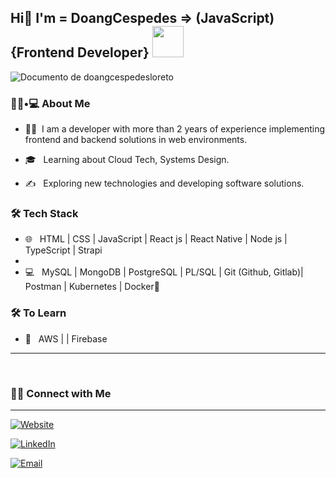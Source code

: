 <h2>Hi👋 I'm = DoangCespedes => (JavaScript) {Frontend Developer} <img src="https://media.giphy.com/media/12oufCB0MyZ1Go/giphy.gif" width="50"></h2>

![Documento de doangcespedesloreto](https://github.com/DoangCespedes/DoangCespedes/assets/84481514/b6940cf4-dd70-416e-b82e-b4e9f352d986)

<h3> 👨🏻•💻 About Me </h3>



- 👨🏻 &nbsp;I am a developer with more than 2 years of experience implementing frontend and backend solutions in web environments.

- 🎓 &nbsp; Learning about Cloud Tech, Systems Design.

- ✍️ &nbsp; Exploring new technologies and developing software solutions. 


<h3>🛠 Tech Stack</h3>

- 🌐 &nbsp; HTML | CSS | JavaScript | React js | React Native | Node js | TypeScript | Strapi
- 
- 💻 &nbsp;  MySQL | MongoDB | PostgreSQL | PL/SQL | Git (Github, Gitlab)| Postman | Kubernetes | Docker🐳


<h3>🛠 To Learn</h3>

- 🔧 &nbsp; AWS | | Firebase 

<hr>

<br/>
<h3> 🤝🏻 Connect with Me </h3>
<hr/>

<p align="center">

<a href="https://portafolio-doang-cespedes.netlify.app/"><img alt="Website" src="https://img.shields.io/badge/Portafolio-DoangCespedes.netlify.app-black?style=flat-square&logo=google-chrome"></a>

<a href="https://www.linkedin.com/in/doangcespedes/"><img alt="LinkedIn" src="https://img.shields.io/badge/LinkedIn-DoangCespedes-blue?style=flat-square&logo=linkedin"></a>

<a href="cespedes:doangcespedesloreto@gmail.com"><img alt="Email" src="https://img.shields.io/badge/Email-doangcespedesloreto@gmail.com-blue?style=flat-square&logo=gmail"></a>
</p>

